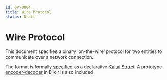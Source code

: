 ```yaml
id: OP-0004
title: Wire Protocol
status: Draft
```

# Wire Protocol

This document specifies a binary 'on-the-wire' protocol for two entities
to communicate over a network connection.

The format is formally [specified](prototype/ockam_wire/ockam_wire.ksy)
as a declarative [Kaitai Struct](kaitai.io). A prototype [encoder-decoder](prototype/codec.exs)
in Elixir is also included.
